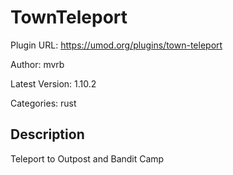 # TownTeleport

Plugin URL: https://umod.org/plugins/town-teleport

Author: mvrb

Latest Version: 1.10.2

Categories: rust

## Description

Teleport to Outpost and Bandit Camp

